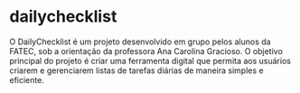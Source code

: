# dailychecklist
O DailyChecklist é um projeto desenvolvido em grupo pelos alunos da FATEC, sob a orientação da professora Ana Carolina Gracioso. O objetivo principal do projeto é criar uma ferramenta digital que permita aos usuários criarem e gerenciarem listas de tarefas diárias de maneira simples e eficiente.
